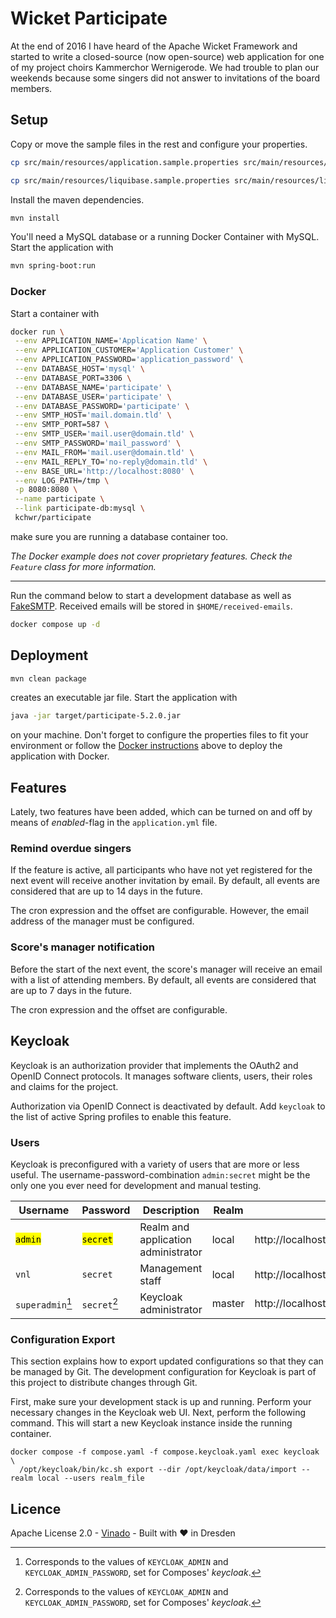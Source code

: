 # Wicket Participate

At the end of 2016 I have heard of the Apache Wicket Framework and started to write a closed-source (now open-source)
web application for one of my project choirs Kammerchor Wernigerode. We had trouble to plan our weekends because some
singers did not answer to invitations of the board members.

## Setup

Copy or move the sample files in the rest and configure your properties.

```bash
cp src/main/resources/application.sample.properties src/main/resources/application.properties

cp src/main/resources/liquibase.sample.properties src/main/resources/liquibase.properties
```

Install the maven dependencies.

```bash
mvn install
```

You'll need a MySQL database or a running Docker Container with MySQL. Start the application with

```bash
mvn spring-boot:run
```

### Docker

Start a container with
```bash
docker run \
 --env APPLICATION_NAME='Application Name' \
 --env APPLICATION_CUSTOMER='Application Customer' \
 --env APPLICATION_PASSWORD='application_password' \
 --env DATABASE_HOST='mysql' \
 --env DATABASE_PORT=3306 \
 --env DATABASE_NAME='participate' \
 --env DATABASE_USER='participate' \
 --env DATABASE_PASSWORD='participate' \
 --env SMTP_HOST='mail.domain.tld' \
 --env SMTP_PORT=587 \
 --env SMTP_USER='mail.user@domain.tld' \
 --env SMTP_PASSWORD='mail_password' \
 --env MAIL_FROM='mail.user@domain.tld' \
 --env MAIL_REPLY_TO='no-reply@domain.tld' \
 --env BASE_URL='http://localhost:8080' \
 --env LOG_PATH=/tmp \
 -p 8080:8080 \
 --name participate \
 --link participate-db:mysql \
 kchwr/participate
```
make sure you are running a database container too.

*The Docker example does not cover proprietary features. Check the `Feature` class for more information.*

---

Run the command below to start a development database as well as [FakeSMTP](https://github.com/Nilhcem/FakeSMTP).
Received emails will be stored in `$HOME/received-emails`.

```bash
docker compose up -d
```

## Deployment

```bash
mvn clean package
```
creates an executable jar file. Start the application with

```bash
java -jar target/participate-5.2.0.jar
```

on your machine. Don't forget to configure the properties files to fit your environment or follow the
[Docker instructions](#docker) above to deploy the application with Docker.

## Features

Lately, two features have been added, which can be turned on and off by means of *enabled*-flag in the `application.yml`
file.

### Remind overdue singers

If the feature is active, all participants who have not yet registered for the next event will receive another
invitation by email. By default, all events are considered that are up to 14 days in the future.

The cron expression and the offset are configurable. However, the email address of the manager must be configured.

### Score's manager notification

Before the start of the next event, the score's manager will receive an email with a list of attending members. By default,
all events are considered that are up to 7 days in the future.

The cron expression and the offset are configurable.


## Keycloak

Keycloak is an authorization provider that implements the OAuth2 and OpenID Connect protocols. It manages software
clients, users, their roles and claims for the project.

Authorization via OpenID Connect is deactivated by default. Add `keycloak` to the list of active Spring profiles to
enable this feature.

### Users

Keycloak is preconfigured with a variety of users that are more or less useful. The username-password-combination
`admin:secret` might be the only one you ever need for development and manual testing.

| Username             | Password              | Description                         | Realm  | URL                                         |
|----------------------|-----------------------|-------------------------------------|--------|---------------------------------------------|
| <mark>`admin`</mark> | <mark>`secret`</mark> | Realm and application administrator | local  | http://localhost:8180/admin/local/console/  |
| `vnl`                | `secret`              | Management staff                    | local  | http://localhost:8180/admin/local/console/  |
| `superadmin`[^1]     | `secret`[^1]          | Keycloak administrator              | master | http://localhost:8180/admin/master/console/ |

[^1]: Corresponds to the values of `KEYCLOAK_ADMIN` and `KEYCLOAK_ADMIN_PASSWORD`, set for Composes' _keycloak_.

### Configuration Export

This section explains how to export updated configurations so that they can be managed by Git. The development
configuration for Keycloak is part of this project to distribute changes through Git.

First, make sure your development stack is up and running. Perform your necessary changes in the Keycloak web UI. Next,
perform the following command. This will start a new Keycloak instance inside the running container.

```shell
docker compose -f compose.yaml -f compose.keycloak.yaml exec keycloak \
  /opt/keycloak/bin/kc.sh export --dir /opt/keycloak/data/import --realm local --users realm_file
```


## Licence
Apache License 2.0 - [Vinado](https://vinado.de) - Built with :heart: in Dresden

